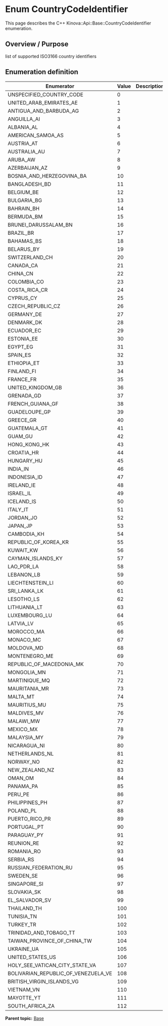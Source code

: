 # Enum CountryCodeIdentifier

This page describes the C++ Kinova::Api::Base::CountryCodeIdentifier enumeration.

## Overview / Purpose

list of supported ISO3166 country identifiers

## Enumeration definition

|Enumerator|Value|Description|
|----------|-----|-----------|
|UNSPECIFIED\_COUNTRY\_CODE|0| |
|UNITED\_ARAB\_EMIRATES\_AE|1| |
|ANTIGUA\_AND\_BARBUDA\_AG|2| |
|ANGUILLA\_AI|3| |
|ALBANIA\_AL|4| |
|AMERICAN\_SAMOA\_AS|5| |
|AUSTRIA\_AT|6| |
|AUSTRALIA\_AU|7| |
|ARUBA\_AW|8| |
|AZERBAIJAN\_AZ|9| |
|BOSNIA\_AND\_HERZEGOVINA\_BA|10| |
|BANGLADESH\_BD|11| |
|BELGIUM\_BE|12| |
|BULGARIA\_BG|13| |
|BAHRAIN\_BH|14| |
|BERMUDA\_BM|15| |
|BRUNEI\_DARUSSALAM\_BN|16| |
|BRAZIL\_BR|17| |
|BAHAMAS\_BS|18| |
|BELARUS\_BY|19| |
|SWITZERLAND\_CH|20| |
|CANADA\_CA|21| |
|CHINA\_CN|22| |
|COLOMBIA\_CO|23| |
|COSTA\_RICA\_CR|24| |
|CYPRUS\_CY|25| |
|CZECH\_REPUBLIC\_CZ|26| |
|GERMANY\_DE|27| |
|DENMARK\_DK|28| |
|ECUADOR\_EC|29| |
|ESTONIA\_EE|30| |
|EGYPT\_EG|31| |
|SPAIN\_ES|32| |
|ETHIOPIA\_ET|33| |
|FINLAND\_FI|34| |
|FRANCE\_FR|35| |
|UNITED\_KINGDOM\_GB|36| |
|GRENADA\_GD|37| |
|FRENCH\_GUIANA\_GF|38| |
|GUADELOUPE\_GP|39| |
|GREECE\_GR|40| |
|GUATEMALA\_GT|41| |
|GUAM\_GU|42| |
|HONG\_KONG\_HK|43| |
|CROATIA\_HR|44| |
|HUNGARY\_HU|45| |
|INDIA\_IN|46| |
|INDONESIA\_ID|47| |
|IRELAND\_IE|48| |
|ISRAEL\_IL|49| |
|ICELAND\_IS|50| |
|ITALY\_IT|51| |
|JORDAN\_JO|52| |
|JAPAN\_JP|53| |
|CAMBODIA\_KH|54| |
|REPUBLIC\_OF\_KOREA\_KR|55| |
|KUWAIT\_KW|56| |
|CAYMAN\_ISLANDS\_KY|57| |
|LAO\_PDR\_LA|58| |
|LEBANON\_LB|59| |
|LIECHTENSTEIN\_LI|60| |
|SRI\_LANKA\_LK|61| |
|LESOTHO\_LS|62| |
|LITHUANIA\_LT|63| |
|LUXEMBOURG\_LU|64| |
|LATVIA\_LV|65| |
|MOROCCO\_MA|66| |
|MONACO\_MC|67| |
|MOLDOVA\_MD|68| |
|MONTENEGRO\_ME|69| |
|REPUBLIC\_OF\_MACEDONIA\_MK|70| |
|MONGOLIA\_MN|71| |
|MARTINIQUE\_MQ|72| |
|MAURITANIA\_MR|73| |
|MALTA\_MT|74| |
|MAURITIUS\_MU|75| |
|MALDIVES\_MV|76| |
|MALAWI\_MW|77| |
|MEXICO\_MX|78| |
|MALAYSIA\_MY|79| |
|NICARAGUA\_NI|80| |
|NETHERLANDS\_NL|81| |
|NORWAY\_NO|82| |
|NEW\_ZEALAND\_NZ|83| |
|OMAN\_OM|84| |
|PANAMA\_PA|85| |
|PERU\_PE|86| |
|PHILIPPINES\_PH|87| |
|POLAND\_PL|88| |
|PUERTO\_RICO\_PR|89| |
|PORTUGAL\_PT|90| |
|PARAGUAY\_PY|91| |
|REUNION\_RE|92| |
|ROMANIA\_RO|93| |
|SERBIA\_RS|94| |
|RUSSIAN\_FEDERATION\_RU|95| |
|SWEDEN\_SE|96| |
|SINGAPORE\_SI|97| |
|SLOVAKIA\_SK|98| |
|EL\_SALVADOR\_SV|99| |
|THAILAND\_TH|100| |
|TUNISIA\_TN|101| |
|TURKEY\_TR|102| |
|TRINIDAD\_AND\_TOBAGO\_TT|103| |
|TAIWAN\_PROVINCE\_OF\_CHINA\_TW|104| |
|UKRAINE\_UA|105| |
|UNITED\_STATES\_US|106| |
|HOLY\_SEE\_VATICAN\_CITY\_STATE\_VA|107| |
|BOLIVARIAN\_REPUBLIC\_OF\_VENEZUELA\_VE|108| |
|BRITISH\_VIRGIN\_ISLANDS\_VG|109| |
|VIETNAM\_VN|110| |
|MAYOTTE\_YT|111| |
|SOUTH\_AFRICA\_ZA|112| |

**Parent topic:** [Base](../references/summary_Base.md)

